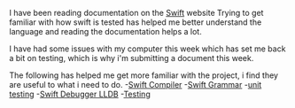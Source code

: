 I have been reading documentation on the [Swift](https://swift.org/) website
Trying to get familiar with how swift is tested has helped me better understand the language 
and reading the documentation helps a lot.

I have had some issues with my computer this week which has set me back a bit on testing, 
which is why i'm submitting a document this week.

The following has helped me get more familiar with the project, i find they are useful to what i 
need to do.
	-[Swift Compiler](https://swift.org/compiler-stdlib/#compiler-architecture)
	-[Swift Grammar](https://docs.swift.org/swift-book/ReferenceManual/zzSummaryOfTheGrammar.html)
	-[unit testing](https://clean-swift.com/effective-unit-testing/)
	-[Swift Debugger LLDB](https://github.com/apple/swift-lldb)
	-[Testing](https://github.com/apple/swift/blob/master/docs/ContinuousIntegration.md)

